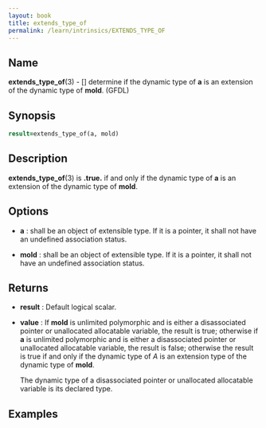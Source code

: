 ```yaml
---
layout: book
title: extends_type_of
permalink: /learn/intrinsics/EXTENDS_TYPE_OF
---
```

## __Name__

__extends\_type\_of__(3) - \[\] determine if the dynamic type of __a__ is an extension of the dynamic type of __mold__.
(GFDL)

## __Synopsis__
```fortran
result=extends_type_of(a, mold)
```

## __Description__

__extends\_type\_of__(3) is __.true.__ if and only if the dynamic type of __a__
is an extension of the dynamic type of __mold__.

## __Options__

  - __a__
    : shall be an object of extensible type. If it is a pointer, it shall
    not have an undefined association status.

  - __mold__
    : shall be an object of extensible type. If it is a pointer, it shall
    not have an undefined association status.

## __Returns__

  - __result__
    : Default logical scalar.

  - __value__
    : If __mold__ is unlimited polymorphic and is either a disassociated
    pointer or unallocated allocatable variable, the result is true;
    otherwise if __a__ is unlimited polymorphic and is either a
    disassociated pointer or unallocated allocatable variable, the
    result is false; otherwise the result is true if and only if the
    dynamic type of *A* is an extension type of the dynamic type of
    __mold__.

    The dynamic type of a disassociated pointer or unallocated
    allocatable variable is its declared type.

## __Examples__
